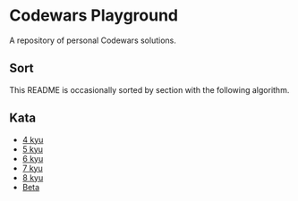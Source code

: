 # Codewars Playground

A repository of personal Codewars solutions.

## Sort

This README is occasionally sorted by section with the following algorithm.

## Kata

- [4 kyu](https://github.com/julienshim/codewars-playground/blob/master/4-kyu.md)
- [5 kyu](https://github.com/julienshim/codewars-playground/blob/master/5-kyu.md)
- [6 kyu](https://github.com/julienshim/codewars-playground/blob/master/6-kyu.md)
- [7 kyu](https://github.com/julienshim/codewars-playground/blob/master/7-kyu.md)
- [8 kyu](https://github.com/julienshim/codewars-playground/blob/master/4-kyu.md)
- [Beta](https://github.com/julienshim/codewars-playground/blob/master/beta.md)
  